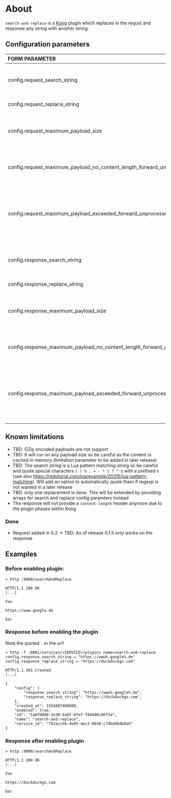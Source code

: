 # About
`````search-and-replace````` is a [Kong](https://konghq.com) plugin which replaces in the requst and response any string with another string.

## Configuration parameters
|FORM PARAMETER|DEFAULT|DESCRIPTION|
|:----|:------:|------:|
|config.request_search_string||The search string to be found in the payload (see also notes on search string in known limitations)|
|config.request_replace_string||The replacement for the above string|
|config.request_maximum_payload_size||Maximum payload size in bytes being processed - note also: Kong wide maximum is set with parameter `client_body_buffer_size`|
|config.request_maximum_payload_no_content_length_forward_unprocessed|false|Should the request handled if no `content-length` header is sent. Will return a `41r13` if set to false|
|config.request_maximum_payload_exceeded_forward_unprocessed|true|Shall the unaltered body be forwarded if payload size is exceeded. Note: if you are using this plugin to hide sensitve data make sure to set this to `false` as otherwise the unprocessed data gets forwarded|
|config.response_search_string||The search string to be found in the payload (see also notes on search string in known limitations)|
|config.response_replace_string||The replacement for the above string|
|config.response_maximum_payload_size||Maximum payload size in bytes being processed - note also: Kong wide maximum is set with parameter `client_body_buffer_size`|
|config.response_maximum_payload_no_content_length_forward_unprocessed|false|Should the request handled if no `content-length` header is sent. Will return a `41r13` if set to false|
|config.response_maximum_payload_exceeded_forward_unprocessed|true|Shall the unaltered body be forwarded if payload size is exceeded. Note: if you are using this plugin to hide sensitve data make sure to set this to `false` as otherwise the unprocessed data gets forwarded|



## Known limitations

* TBD: GZip encoded payloads are not support
* TBD: It will run on any payload size so be careful as the content is cached in memory (limitation parameter to be added in later release)
* TBD: The search string is a Lua pattern matching string so be careful and quote special characters `( ) % . + - * [ ? ^ $` with a prefixed `%` (see also <https://riptutorial.com/lua/example/20315/lua-pattern-matching>). Will add an option to automatically quote them if regexp is not wanted in a later release
* TBD: only one replacement is done. This will be extended by providing arrays for search and replace config paramters instead
* The response will not provide a `content-length` header anymore due to the plugin phases within Kong

### Done

* Request added in 0.2 -> TBD: As of release 0.1 it only works on the response

## Examples

### Before enabling plugin:

`````
> http :8000/searchAndReplace

HTTP/1.1 200 OK
(...)

Foo

https://www.google.de

bar
`````

### Response before enabling the plugin

Note the quoted `.` in the url!

````
> http -f :8001/services/<SERVICE>/plugins name=search-and-replace config.response_search_string = "https://www%.google%.de" config.response_replace_string = "https://duckduckgo.com"

HTTP/1.1 201 Created
(...)

{
    "config": {
        "response_search_string": "https://www%.google%.de",
        "response_replace_string": "https://duckduckgo.com",
    },
    "created_at": 1554887400000,
    "enabled": true,
    "id": "1a659088-2e38-4a9f-bfef-f84400c86f5a",
    "name": "search-and-replace",
    "service_id": "f42acc5b-4e85-4ec2-8638-c7dbdd84b8a9"
}
````

### Response after enabling plugin

`````
> http :8000/searchAndReplace

HTTP/1.1 200 OK
(...)

Foo

https://duckduckgo.com

bar
`````

